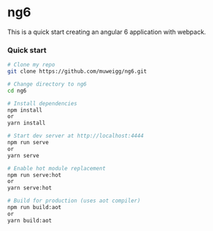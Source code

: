 # ng6
This is a quick start creating an angular 6 application with webpack.

### Quick start
```bash
# Clone my repo
git clone https://github.com/muweigg/ng6.git

# Change directory to ng6
cd ng6

# Install dependencies
npm install
or
yarn install

# Start dev server at http://localhost:4444
npm run serve
or
yarn serve

# Enable hot module replacement
npm run serve:hot
or
yarn serve:hot

# Build for production (uses aot compiler)
npm run build:aot
or
yarn build:aot
```